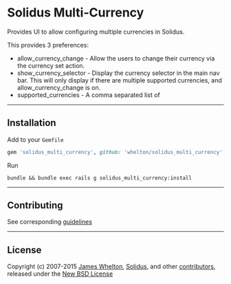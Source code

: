 # Solidus Multi-Currency

Provides UI to allow configuring multiple currencies in Solidus.

This provides 3 preferences:

* allow_currency_change - Allow the users to change their currency via the currency set action.
* show_currency_selector - Display the currency selector in the main nav bar.  This will only display if there are multiple supported currencies, and allow_currency_change is on.
* supported_currencies - A comma separated list of

---

## Installation

Add to your `Gemfile`
```ruby
gem 'solidus_multi_currency', github: 'whelton/solidus_multi_currency'
```

Run
```
bundle && bundle exec rails g solidus_multi_currency:install
```

---

## Contributing

See corresponding [guidelines][1]

---

## License

Copyright (c) 2007-2015 [James Whelton][5], [Solidus][2], and other [contributors][3], released under the [New BSD License][4]

[1]: https://github.com/whelton/solidus_multi_currency/blob/master/CONTRIBUTING.md
[2]: https://github.com/solidusio
[3]: https://github.com/whelton/solidus_multi_currency/contributors
[4]: https://github.com/whelton/solidus_multi_currency/blob/master/LICENSE.md
[5]: https://github.com/whelton
